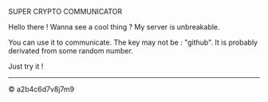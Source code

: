 SUPER CRYPTO COMMUNICATOR

Hello there !
Wanna see a cool thing ?
My server is unbreakable.

You can use it to communicate.
The key may not be : "github".
It is probably derivated from
some random number.

Just try it !

-------------------------------
© a2b4c6d7v8j7m9

